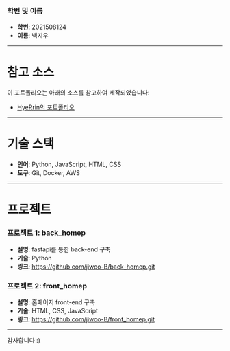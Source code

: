 ### 학번 및 이름

- **학번**: 2021508124
- **이름**: 백지우

---

# 참고 소스

이 포트폴리오는 아래의 소스를 참고하여 제작되었습니다:

- [HyeRrin의 포트폴리오](https://github.com/HyeRrin/portfolio.git)

---

# 기술 스택

- **언어**: Python, JavaScript, HTML, CSS
- **도구**: Git, Docker, AWS

---

# 프로젝트

### 프로젝트 1: **back_homep**
- **설명**: fastapi를 통한 back-end 구축
- **기술**: Python
- **링크**: https://github.com/jiwoo-B/back_homep.git

### 프로젝트 2: **front_homep**
- **설명**: 홈페이지 front-end 구축
- **기술**: HTML, CSS, JavaScript
- **링크**: https://github.com/jiwoo-B/front_homep.git


---

감사합니다 :)
